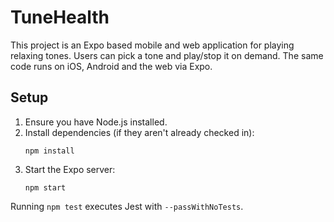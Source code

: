 # TuneHealth

This project is an Expo based mobile and web application for playing relaxing tones. Users can pick a tone and play/stop it on demand. The same code runs on iOS, Android and the web via Expo.

## Setup

1. Ensure you have Node.js installed.
2. Install dependencies (if they aren't already checked in):
   ```
   npm install
   ```
3. Start the Expo server:
   ```
   npm start
   ```

Running `npm test` executes Jest with `--passWithNoTests`.
